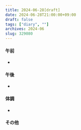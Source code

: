 ```yaml
---
title: 2024-06-28[draft]
date: 2024-06-28T21:00:00+09:00
draft: false
tags: ["diary", ""]
archives: 2024-06
slug: 329080
---
```

#### 午前
- 
#### 午後
- 
#### 体調
- 
#### その他